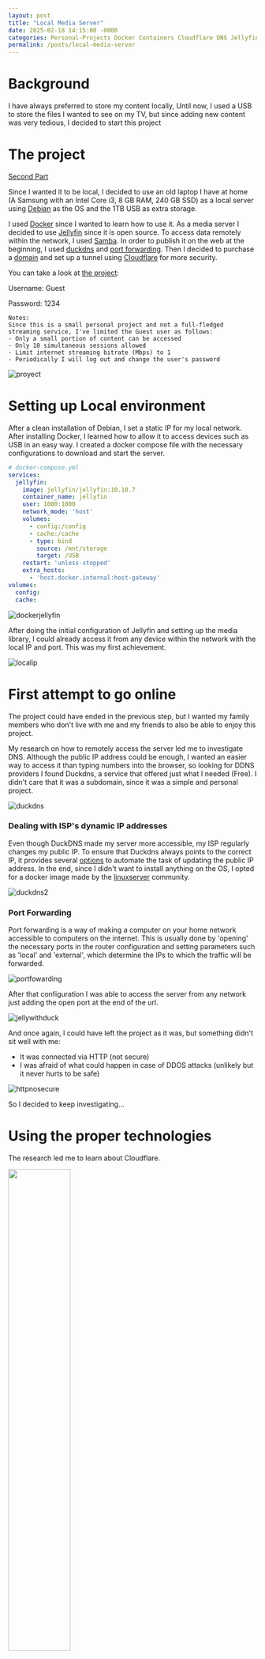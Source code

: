 ```yaml
---
layout: post
title: "Local Media Server"
date: 2025-02-18 14:15:00 -0000
categories: Personal-Projects Docker Containers Cloudflare DNS Jellyfin Self-Hosting
permalink: /posts/local-media-server
---
```


# Background

I have always preferred to store my content locally, Until now, I used a USB to store the files I wanted to see on my TV, but since adding new content was very tedious, I decided to start this project

# The project

[Second Part](/posts/local-media-server-2)

Since I wanted it to be local, I decided to use an old laptop I have at home (A Samsung with an Intel Core i3, 8 GB RAM, 240 GB SSD) as a local server using [Debian](https://www.debian.org/) as the OS and the 1TB USB as extra storage.

I used [Docker](https://www.docker.com/) since I wanted to learn how to use it. As a media server I decided to use [Jellyfin](https://jellyfin.org/) since it is open source. To access data remotely within the network, I used [Samba](https://www.samba.org/samba/). In order to publish it on the web at the beginning, I used [duckdns](https://www.duckdns.org/) and [port forwarding](https://portforward.com/). Then I decided to purchase a [domain](https://nehemiasfeliz.com/) and set up a tunnel using [Cloudflare](https://www.cloudflare.com/es-es/) for more security.

You can take a look at [the project](https://media.nehemiasfeliz.com/):

Username: Guest

Password: 1234

```
Notes:
Since this is a small personal project and not a full-fledged streaming service, I've limited the Guest user as follows:
- Only a small portion of content can be accessed
- Only 10 simultaneous sessions allowed
- Limit internet streaming bitrate (Mbps) to 1
- Periodically I will log out and change the user's password
```

![proyect](/assets/images/posts/localmediaserver/proyect.png)

# Setting up Local environment

After a clean installation of Debian, I set a static IP for my local network. After installing Docker, I learned how to allow it to access devices such as USB in an easy way. I created a docker compose file with the necessary configurations to download and start the server.

```yaml
# docker-compose.yml
services:
  jellyfin:
    image: jellyfin/jellyfin:10.10.7
    container_name: jellyfin
    user: 1000:1000
    network_mode: 'host'
    volumes:
      - config:/config
      - cache:/cache
      - type: bind
        source: /mnt/storage
        target: /USB
    restart: 'unless-stopped'
    extra_hosts:
      - 'host.docker.internal:host-gateway'
volumes:
  config:
  cache:
```

![dockerjellyfin](/assets/images/posts/localmediaserver/dockerjellyfin.png)

After doing the initial configuration of Jellyfin and setting up the media library, I could already access it from any device within the network with the local IP and port. This was my first achievement.

![localip](/assets/images/posts/localmediaserver/localip.png)

# First attempt to go online

The project could have ended in the previous step, but I wanted my family members who don't live with me and my friends to also be able to enjoy this project.

My research on how to remotely access the server led me to investigate DNS. Although the public IP address could be enough, I wanted an easier way to access it than typing numbers into the browser, so looking for DDNS providers I found Duckdns, a service that offered just what I needed (Free). I didn't care that it was a subdomain, since it was a simple and personal project.

![duckdns](/assets/images/posts/localmediaserver/ducdns.png)

### Dealing with ISP's dynamic IP addresses
Even though DuckDNS made my server more accessible, my ISP regularly changes my public IP. To ensure that Duckdns always points to the correct IP, it provides several [options](https://www.duckdns.org/install.jsp) to automate the task of updating the public IP address. In the end, since I didn't want to install anything on the OS, I opted for a docker image made by the [linuxserver](https://hub.docker.com/r/linuxserver/duckdns) community.

![duckdns2](/assets/images/posts/localmediaserver/duckdns2.png)

### Port Forwarding
Port forwarding is a way of making a computer on your home network accessible to computers on the internet. This is usually done by 'opening' the necessary ports in the router configuration and setting parameters such as 'local' and 'external', which determine the IPs to which the traffic will be forwarded.

![portfowarding](/assets/images/posts/localmediaserver/portfowarding.png)

After that configuration I was able to access the server from any network just adding the open port at the end of the url.

![jellywithduck](/assets/images/posts/localmediaserver/jellywithduck.png)

And once again, I could have left the project as it was, but something didn't sit well with me:
*   It was connected via HTTP (not secure)
*   I was afraid of what could happen in case of DDOS attacks (unlikely but it never hurts to be safe)

![httpnosecure](/assets/images/posts/localmediaserver/httpnosecure.png)

So I decided to keep investigating...

# Using the proper technologies

The research led me to learn about Cloudflare.

<img src="/assets/images/posts/localmediaserver/Cloudflare_Logo.svg" width="50%" height="50%">

After understanding well how the process would be, I had to buy a domain, since although Cloudflare provided what I needed (HTTPS and DDOS protection) for free, I could not continue using DuckDNS, so I had to buy a domain, Cloudflare allows you to buy domains, which made the process of setting it up much easier.

![mydomain](/assets/images/posts/localmediaserver/mydomain.png)

The next thing to implement was their tunneling system.

### Cloudflare Tunnels
Definition:
> Cloudflare Tunnel provides you with a secure way to connect your resources to Cloudflare without a publicly routable IP address. With Tunnel, you do not send traffic to an external IP — instead, a lightweight daemon in your infrastructure (cloudflared) creates outbound-only connections to Cloudflare's global network. Cloudflare Tunnel can connect HTTP web servers, SSH servers, remote desktops, and other protocols safely to Cloudflare. This way, your origins can serve traffic through Cloudflare without being vulnerable to attacks that bypass Cloudflare. [1](https://developers.cloudflare.com/cloudflare-one/connections/connect-networks/)

Example:

![cloudflaretunnels](/assets/images/posts/localmediaserver/cloudflaretunnels.webp)

Cloudflare provides several ways to install these tunnels, as you can imagine I chose the option of doing it through docker.

![cloudflaretunnelinstaled](/assets/images/posts/localmediaserver/cloudflaretunnellinstaled.png)

With that, I'm able to create subdomains/routes that link to IP addresses on my local network, said subdomains/routes being accessed through HTTPS by SSL certificates without having to open/expose any ports on my router.

![cloudflaretunnellinked](/assets/images/posts/localmediaserver/cloudflaretunnellinked.png)

And with that, now I can say that for now, I have completed the project. A local media server for me, my family and friends.

![medianehemias](/assets/images/posts/localmediaserver/medianehemias.png)

![sslcertificate](/assets/images/posts/localmediaserver/sslcertificate.png)

# Future plans and limitations

### Problems and Limitations

The main limitation of the project is its low processing capacity due to the hardware, poor physical protection of the data and scalability.

Processes such as scanning the library, extracting metadata, or transcoding during streaming consume all the CPU's capacity., making its use very limited to simply being a very basic media player, not taking advantage of all the options that Jellyfin has.

Using an external USB as a storage medium is a simple implementation, but I know that it does not have the best read/write times and that when exposed it runs the risk of being disconnected/damaged by many factors and the loss of information that this entails.

Additionally, since it is an old laptop, its battery no longer works, so it depends exclusively on its charging cable, making any power outage cause the computer to shut down immediately.

### Solutions

The primary solution is not to depend on external power, buy a battery replacement and provide a UPS for any power outage.

The next long-term solution will be to upgrade to a computer with higher processing power, increase storage with dedicated SSDs (possibly implementing RAID for more reliability).

### Future plans

Implement [Bakcups](https://jellyfin.org/docs/general/administration/backup-and-restore) with periodic information, not about the videos themselves, but about the server configuration among other data relevant to the project.

Implement wake-up-lan so that in case of a power failure or sudden shutdown, the laptop can be turned on remotely.

Plan the migration to the new computer taking into account the recommendations/tools proposed by the [documentation](https://jellyfin.org/docs/general/administration/migrate).

Implement [LDAP Authentication](https://jellyfin.org/docs/general/server/plugins/#ldap) for the automatic management of new users with default options, thus facilitating access to new users with whom you share the project.

Considering the future change of computer, I plan to use [proxmox](https://www.proxmox.com/en/) to be able to use that power for more projects.

# Conclutions

The best thing about working in this industry is that any project you undertake, whether for personal or professional use, presents challenges and allows you to learn new technologies that will surely be useful in your next job or project.